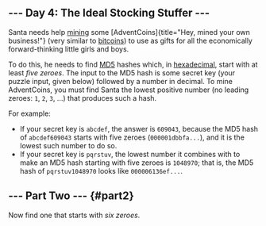 ## \-\-- Day 4: The Ideal Stocking Stuffer \-\--

Santa needs help [mining](https://en.wikipedia.org/wiki/Bitcoin#Mining)
some [AdventCoins]{title="Hey, mined your own business!"} (very similar
to [bitcoins](https://en.wikipedia.org/wiki/Bitcoin)) to use as gifts
for all the economically forward-thinking little girls and boys.

To do this, he needs to find [MD5](https://en.wikipedia.org/wiki/MD5)
hashes which, in
[hexadecimal](https://en.wikipedia.org/wiki/Hexadecimal), start with at
least *five zeroes*. The input to the MD5 hash is some secret key (your
puzzle input, given below) followed by a number in decimal. To mine
AdventCoins, you must find Santa the lowest positive number (no leading
zeroes: `1`, `2`, `3`, \...) that produces such a hash.

For example:

-   If your secret key is `abcdef`, the answer is `609043`, because the
    MD5 hash of `abcdef609043` starts with five zeroes
    (`000001dbbfa...`), and it is the lowest such number to do so.
-   If your secret key is `pqrstuv`, the lowest number it combines with
    to make an MD5 hash starting with five zeroes is `1048970`; that is,
    the MD5 hash of `pqrstuv1048970` looks like `000006136ef...`.

## \-\-- Part Two \-\-- {#part2}

Now find one that starts with *six zeroes*.
